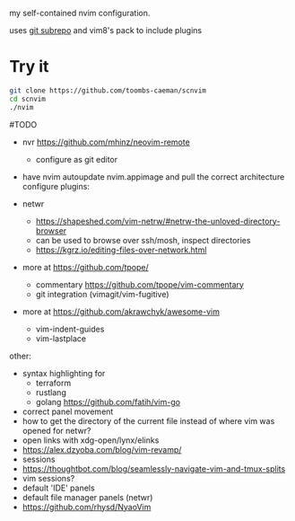 my self-contained nvim configuration.

uses [git subrepo](https://github.com/ingydotnet/git-subrepo) and vim8's pack to include plugins

# Try it
``` bash
git clone https://github.com/toombs-caeman/scnvim
cd scnvim
./nvim
```

#TODO
* nvr https://github.com/mhinz/neovim-remote
    * configure as git editor

* have nvim autoupdate nvim.appimage and pull the correct architecture
configure plugins:
* netwr
    - https://shapeshed.com/vim-netrw/#netrw-the-unloved-directory-browser
    - can be used to browse over ssh/mosh, inspect directories
    - https://kgrz.io/editing-files-over-network.html
* more at https://github.com/tpope/
    * commentary https://github.com/tpope/vim-commentary
    * git integration (vimagit/vim-fugitive)
* more at https://github.com/akrawchyk/awesome-vim
    * vim-indent-guides
    * vim-lastplace

other:
* syntax highlighting for
    * terraform
    * rustlang
    * golang  https://github.com/fatih/vim-go
* correct panel movement
* how to get the directory of the current file instead of where vim was opened for netwr?
* open links with xdg-open/lynx/elinks
* https://alex.dzyoba.com/blog/vim-revamp/
* sessions
* https://thoughtbot.com/blog/seamlessly-navigate-vim-and-tmux-splits
* vim sessions?
* default 'IDE' panels
* default file manager panels (netwr)
* https://github.com/rhysd/NyaoVim
